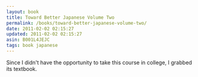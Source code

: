 ```yaml
---
layout: book
title: Toward Better Japanese Volume Two
permalink: /books/toward-better-japanese-volume-two/
date: 2011-02-02 02:15:27
updated: 2011-02-02 02:15:27
asin: B001L4JEJC
tags: book japanese
---
```

Since I didn't have the opportunity to take this course in college, I grabbed
its textbook.
